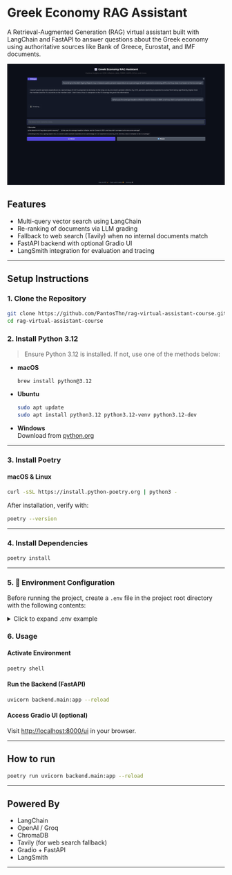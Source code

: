 # Greek Economy RAG Assistant

A Retrieval-Augmented Generation (RAG) virtual assistant built with LangChain and FastAPI to answer questions about the Greek economy using authoritative sources like Bank of Greece, Eurostat, and IMF documents.


![App Screenshot](./data/images/rag_example.png)


## Features

- Multi-query vector search using LangChain
- Re-ranking of documents via LLM grading
- Fallback to web search (Tavily) when no internal documents match
- FastAPI backend with optional Gradio UI
- LangSmith integration for evaluation and tracing

---

##  Setup Instructions

### 1. Clone the Repository

```bash
git clone https://github.com/PantosThn/rag-virtual-assistant-course.git
cd rag-virtual-assistant-course
```

### 2. Install Python 3.12

> Ensure Python 3.12 is installed. If not, use one of the methods below:

- **macOS**
  ```bash
  brew install python@3.12
  ```
- **Ubuntu**
  ```bash
  sudo apt update
  sudo apt install python3.12 python3.12-venv python3.12-dev
  ```
- **Windows**  
  Download from [python.org](https://www.python.org/downloads/release/python-3100/)

---

### 3. Install Poetry

#### macOS & Linux

```bash
curl -sSL https://install.python-poetry.org | python3 -
```


After installation, verify with:

```bash
poetry --version
```

---

### 4. Install Dependencies

```bash
poetry install
```

---

### 5. 🔐 Environment Configuration

Before running the project, create a `.env` file in the project root directory with the following contents:

<details>
<summary>Click to expand .env example</summary>

```env
# Option 1: Recommended (Groq)
GROQ_API_KEY=your-groq-api-key

# Option 2: OpenAI (if you have one)
OPENAI_API_KEY=your-openai-api-key

# Optional LangChain settings for LangSmith
LANGCHAIN_API_KEY=your-langsmith-api-key
LANGCHAIN_TRACING_V2=true
LANGCHAIN_ENDPOINT=https://api.smith.langchain.com
USER_AGENT=Mozilla/5.0 (compatible; RAG-TutorialBot/1.0; +https://yourwebsite.com/bot)

# Optional Web Search
TAVILY_API_KEY=your-tavily-api-key
```

</details>

### 6. Usage

#### Activate Environment

```bash
poetry shell
```

#### Run the Backend (FastAPI)

```bash
uvicorn backend.main:app --reload
```

#### Access Gradio UI (optional)

Visit [http://localhost:8000/ui](http://localhost:8000/ui) in your browser.

---

## How to run 


```bash
poetry run uvicorn backend.main:app --reload
```

---

## Powered By

- LangChain
- OpenAI / Groq
- ChromaDB
- Tavily (for web search fallback)
- Gradio + FastAPI
- LangSmith

---